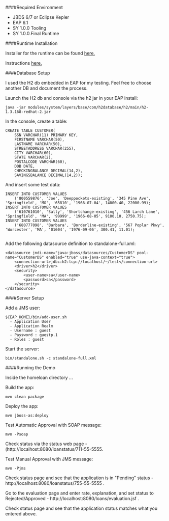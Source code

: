 ####Required Environment

* JBDS 6/7 or Eclipse Kepler
* EAP 6.1
* SY 1.0.0 Tooling 
* SY 1.0.0.Final Runtime


####Runtime Installation

Installer for the runtime can be found [here.](http://www.redhat.com/j/elqNow/elqRedir.htm?ref=http://downloads.jboss.org/switchyard/releases/v1.0.Final/switchyard-installer-1.0.0.Final.zip)

Instructions [here.](https://docs.jboss.org/author/display/SWITCHYARD/Installing+SwitchYard)


####Database Setup

I used the H2 db embedded in EAP for my testing.  Feel free to choose another DB and document the process.

Launch the H2 db and console via the h2 jar in your EAP install:
```
java -jar modules/system/layers/base/com/h2database/h2/main/h2-1.3.168-redhat-2.jar 
```

In the console, create a table:
```
CREATE TABLE CUSTOMER(
    SSN VARCHAR(11) PRIMARY KEY,
    FIRSTNAME VARCHAR(50),
    LASTNAME VARCHAR(50),
    STREETADDRESS VARCHAR(255),
    CITY VARCHAR(60),
    STATE VARCHAR(2),
    POSTALCODE VARCHAR(60),
    DOB DATE,
    CHECKINGBALANCE DECIMAL(14,2),
    SAVINGSBALANCE DECIMAL(14,2));
```

And insert some test data:
```
INSERT INTO CUSTOMER VALUES 
    ('800559876', 'Joe', 'Deeppockets-existing', '345 Pine Ave', 'Springfield', 'MO', '65810', '1966-07-04', 14000.40, 22000.99);
INSERT INTO CUSTOMER VALUES 
    ('610761010', 'Sally', 'Shortchange-existing', '456 Larch Lane', 'Springfield', 'MA', '99999', '1966-08-05', 9100.10, 2750.75);
INSERT INTO CUSTOMER VALUES 
    ('680777098', 'Barbara', 'Borderline-existing', '567 Poplar Pkwy', 'Worcester', 'MA', '01604', '1976-09-06', 300.41, 11.01);
    
```

Add the following datasource definition to standalone-full.xml:
```
<datasource jndi-name="java:jboss/datasources/CustomerDS" pool-name="CustomerDS" enabled="true" use-java-context="true">
    <connection-url>jdbc:h2:tcp://localhost/~/test</connection-url>
    <driver>h2</driver>
    <security>
        <user-name>sa</user-name>
        <password>sa</password>
    </security>
</datasource>
```


####Server Setup

Add a JMS user:
```
${EAP_HOME}/bin/add-user.sh
  - Application User
  - Application Realm
  - Username : guest
  - Password : guestp.1
  - Roles : guest
```
  
Start the server:
```
bin/standalone.sh -c standalone-full.xml
```

####Running the Demo

Inside the homeloan directory ...

Build the app:
```
mvn clean package
```

Deploy the app:
```
mvn jboss-as:deploy
```

Test Automatic Approval with SOAP message:
```
mvn -Psoap
```

Check status via the status web page - (http://localhost:8080/loanstatus/711-55-5555.

Test Manual Approval with JMS message:
```
mvn -Pjms
```

Check status page and see that the application is in "Pending" status - http://localhost:8080/loanstatus/755-55-5555 .

Go to the evaluation page and enter rate, explanation, and set status to Rejected/Approved - http://localhost:8080/loans/evaluation.jsf .

Check status page and see that the application status matches what you entered above.
